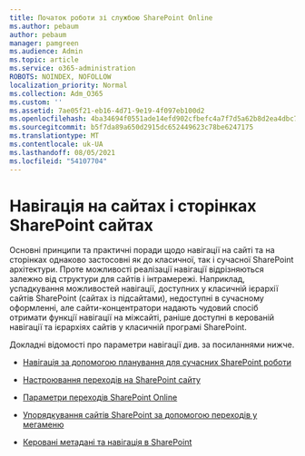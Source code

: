 ```yaml
---
title: Початок роботи зі службою SharePoint Online
ms.author: pebaum
author: pebaum
manager: pamgreen
ms.audience: Admin
ms.topic: article
ms.service: o365-administration
ROBOTS: NOINDEX, NOFOLLOW
localization_priority: Normal
ms.collection: Adm_O365
ms.custom: ''
ms.assetid: 7ae05f21-eb16-4d71-9e19-4f097eb100d2
ms.openlocfilehash: 4ba34694f0551ade14efd902cfbefc4a7f7d5a62b8d2ea4dbc70424efd772798
ms.sourcegitcommit: b5f7da89a650d2915dc652449623c78be6247175
ms.translationtype: MT
ms.contentlocale: uk-UA
ms.lasthandoff: 08/05/2021
ms.locfileid: "54107704"
---
```

# <a name="site-and-page-navigation-in-sharepoint-sites"></a>Навігація на сайтах і сторінках SharePoint сайтах

Основні принципи та практичні поради щодо навігації на сайті та на сторінках однаково застосовні як до класичної, так і сучасної SharePoint архітектури. Проте можливості реалізації навігації відрізняються залежно від структури для сайтів і інтрамережі. Наприклад, успадкування можливостей навігації, доступних у класичній ієрархії сайтів SharePoint (сайтах із [](https://support.office.com/article/fe26ae84-14b7-45b6-a6d1-948b3966427f) підсайтами), недоступні в сучасному оформленні, але сайти-концентратори надають чудовий спосіб отримати функції навігації на міжсайті, раніше доступні в керованій навігації та ієрархіях сайтів у класичній програмі SharePoint.

 Докладні відомості про параметри навігації див. за посиланнями нижче.

 - [Навігація за допомогою планування для сучасних SharePoint роботи](https://docs.microsoft.com/sharepoint/plan-navigation-modern-experience)

- [Настроювання переходів на SharePoint сайту](https://support.office.com/article/customize-the-navigation-on-your-sharepoint-site-3cd61ae7-a9ed-4e1e-bf6d-4655f0bf25ca)

- [Параметри переходів SharePoint Online](https://docs.microsoft.com/office365/enterprise/navigation-options-for-sharepoint-online)
 
- [Упорядкування сайтів SharePoint за допомогою переходів у мегаменю](https://techcommunity.microsoft.com/t5/Microsoft-SharePoint-Blog/Organize-your-SharePoint-sites-with-megamenu-navigation-and-new/ba-p/328068)

- [Керовані метадані та навігація в SharePoint](https://docs.microsoft.com/sharepoint/dev/general-development/managed-metadata-and-navigation-in-sharepoint)


